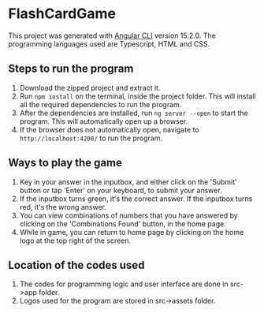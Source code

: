 # FlashCardGame

This project was generated with [Angular CLI](https://github.com/angular/angular-cli) version 15.2.0.
The programming languages used are Typescript, HTML and CSS.

## Steps to run the program
1. Download the zipped project and extract it.
2. Run `npm install` on the terminal, inside the project folder. This will install all the required dependencies to run the program.
3. After the dependencies are installed, run `ng server --open` to start the program. This will automatically open up a browser.
4. If the browser does not automatically open, navigate to `http://localhost:4200/` to run the program.

## Ways to play the game
1. Key in your answer in the inputbox, and either click on the 'Submit' button or tap 'Enter' on your keyboard, to submit your answer.
2. If the inputbox turns green, it's the correct answer. If the inputbox turns red, it's the wrong answer.
3. You can view combinations of numbers that you have answered by clicking on the 'Combinations Found' button, in the home page.
4. While in game, you can return to home page by clicking on the home logo at the top right of the screen.

## Location of the codes used
1. The codes for programming logic and user interface are done in src->app folder.
2. Logos used for the program are stored in src->assets folder.
